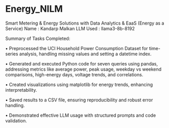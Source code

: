 # Energy_NILM
Smart Metering &amp; Energy Solutions with Data Analytics &amp; EaaS (Energy as a Service)
Name : Kandarp Malkan
LLM Used : llama3-8b-8192

Summary of Tasks Completed:

• Preprocessed the UCI Household Power Consumption Dataset for time-series analysis, handling missing values and setting a datetime index.

• Generated and executed Python code for seven queries using pandas, addressing metrics like average power, peak usage, weekday vs weekend comparisons, high-energy days, voltage trends, and correlations.

• Created visualizations using matplotlib for energy trends, enhancing interpretability.

• Saved results to a CSV file, ensuring reproducibility and robust error handling.

• Demonstrated effective LLM usage with structured prompts and code validation.
